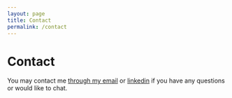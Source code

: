 ```yaml
---
layout: page
title: Contact
permalink: /contact
---
```


# Contact

You may contact me [through my email](mailto:colton.behannon@gmail.com) or [linkedin](https://www.linkedin.com/in/coltonbehannon/) if you have any questions or would like to chat.
